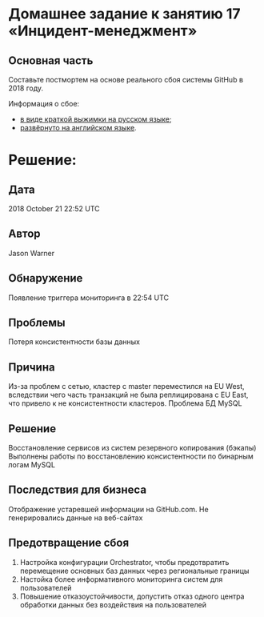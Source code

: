 # Домашнее задание к занятию 17 «Инцидент-менеджмент»

## Основная часть

Составьте постмортем на основе реального сбоя системы GitHub в 2018 году.

Информация о сбое: 

* [в виде краткой выжимки на русском языке](https://habr.com/ru/post/427301/);
* [развёрнуто на английском языке](https://github.blog/2018-10-30-oct21-post-incident-analysis/).  

# Решение:  
## Дата  
2018 October 21 22:52 UTC 

## Автор  
Jason Warner  

## Обнаружение  
Появление триггера мониторинга в 22:54 UTC

## Проблемы  
Потеря консистентности базы данных

## Причина  
Из-за проблем с сетью, кластер с master переместился на EU West, вследствии чего часть транзакций не была реплицирована с EU East, что привело к не консистентности кластеров. Проблема БД MySQL

## Решение  
Восстановление сервисов из систем резервного копирования (бэкапы)
Выполнены работы по восстановлению консистентности по бинарным логам MySQL

## Последствия для бизнеса  
Отображение устаревшей информации на GitHub.com. Не генерировались данные на веб-сайтах

## Предотвращение сбоя  
1) Настройка конфигурации Orchestrator, чтобы предотвратить перемещение основных баз данных через региональные границы  
2) Настойка более информативного мониторинга систем для пользователей  
3) Повышение отказоустойчивости, допустить отказ одного центра обработки данных без воздействия на пользователей